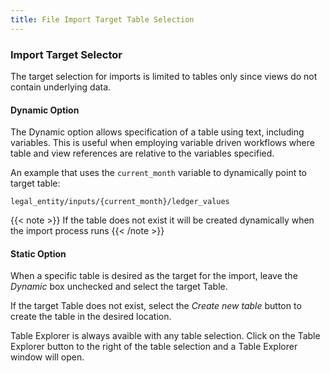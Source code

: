 ```yaml
---
title: File Import Target Table Selection
---
```


### Import Target Selector

The target selection for imports is limited to tables only since views do not contain underlying data.

#### Dynamic Option

The Dynamic option allows specification of a table using text, including variables.  This is useful when employing
variable driven workflows where table and view references are relative to the variables specified.

An example that uses the `current_month` variable to dynamically point to target table:

```
legal_entity/inputs/{current_month}/ledger_values
```

{{< note >}}
If the table does not exist it will be created dynamically when the import process runs
{{< /note >}}

#### Static Option

When a specific table is desired as the target for the import, leave the *Dynamic* box unchecked and select the target Table.

If the target Table does not exist, select the *Create new table* button to create the table in the desired location.

Table Explorer is always avaible with any table selection.  Click on the Table Explorer button to the right of the table selection and a Table Explorer window will open.
